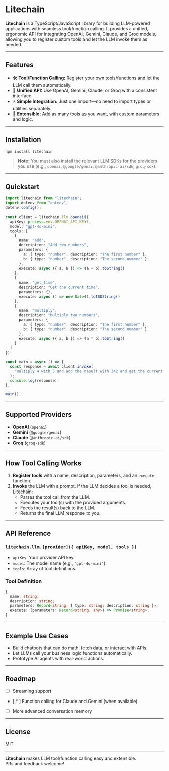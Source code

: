 # Litechain

**Litechain** is a TypeScript/JavaScript library for building LLM-powered applications with seamless tool/function calling. It provides a unified, ergonomic API for integrating OpenAI, Gemini, Claude, and Groq models, allowing you to register custom tools and let the LLM invoke them as needed.

---

## Features

- 🛠️ **Tool/Function Calling:** Register your own tools/functions and let the LLM call them automatically.
- 🤖 **Unified API:** Use OpenAI, Gemini, Claude, or Groq with a consistent interface.
- ⚡ **Simple Integration:** Just one import—no need to import types or utilities separately.
- 🧩 **Extensible:** Add as many tools as you want, with custom parameters and logic.

---

## Installation

```bash
npm install litechain
```

> **Note:** You must also install the relevant LLM SDKs for the providers you use (e.g., `openai`, `@google/genai`, `@anthropic-ai/sdk`, `groq-sdk`).

---

## Quickstart

```ts
import litechain from "litechain";
import dotenv from "dotenv";
dotenv.config();

const client = litechain.llm.openai({
  apiKey: process.env.OPENAI_API_KEY!,
  model: "gpt-4o-mini",
  tools: [
    {
      name: "add",
      description: "Add two numbers",
      parameters: {
        a: { type: "number", description: "The first number" },
        b: { type: "number", description: "The second number" }
      },
      execute: async ({ a, b }) => (a + b).toString()
    },
    {
      name: "get_time",
      description: "Get the current time",
      parameters: {},
      execute: async () => new Date().toISOString()
    },
    {
      name: "multiply",
      description: "Multiply two numbers",
      parameters: {
        a: { type: "number", description: "The first number" },
        b: { type: "number", description: "The second number" }
      },
      execute: async ({ a, b }) => (a * b).toString()
    }
  ]
});

const main = async () => {
  const response = await client.invoke(
    "multiply 4 with 5 and add the result with 342 and get the current time"
  );
  console.log(response);
};

main();
```

---

## Supported Providers

- **OpenAI** (`openai`)
- **Gemini** (`@google/genai`)
- **Claude** (`@anthropic-ai/sdk`)
- **Groq** (`groq-sdk`)

---

## How Tool Calling Works

1. **Register tools** with a name, description, parameters, and an `execute` function.
2. **Invoke** the LLM with a prompt. If the LLM decides a tool is needed, Litechain:
   - Parses the tool call from the LLM.
   - Executes your tool(s) with the provided arguments.
   - Feeds the result(s) back to the LLM.
   - Returns the final LLM response to you.

---

## API Reference

### `litechain.llm.[provider]({ apiKey, model, tools })`

- `apiKey`: Your provider API key.
- `model`: The model name (e.g., `"gpt-4o-mini"`).
- `tools`: Array of tool definitions.

### Tool Definition

```ts
{
  name: string;
  description: string;
  parameters: Record<string, { type: string; description: string }>;
  execute: (parameters: Record<string, any>) => Promise<string>;
}
```

---

## Example Use Cases

- Build chatbots that can do math, fetch data, or interact with APIs.
- Let LLMs call your business logic functions automatically.
- Prototype AI agents with real-world actions.

---

## Roadmap

- [ ] Streaming support
- [ * ] Function calling for Claude and Gemini (when available)
- [ ] More advanced conversation memory

---

## License

MIT

---

**Litechain** makes LLM tool/function calling easy and extensible.  
PRs and feedback welcome! 